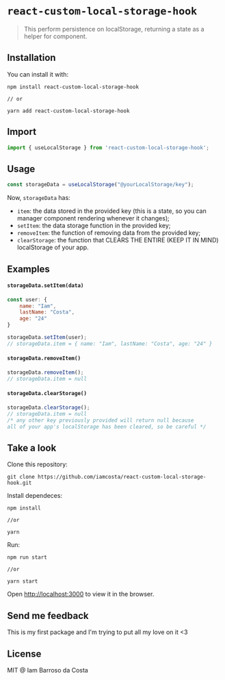 # `react-custom-local-storage-hook`

> This perform persistence on localStorage, returning a state as a helper for component.

## Installation

You can install it with:

```
npm install react-custom-local-storage-hook

// or

yarn add react-custom-local-storage-hook
```

## Import

```js
import { useLocalStorage } from 'react-custom-local-storage-hook';
```

## Usage

```js
const storageData = useLocalStorage("@yourLocalStorage/key");
```

Now, `storageData` has:

- `item`: the data stored in the provided key (this is a state, so you can manager component rendering whenever it changes);
- `setItem`: the data storage function in the provided key;
- `removeItem`: the function of removing data from the provided key;
- `clearStorage`: the function that CLEARS THE ENTIRE (KEEP IT IN MIND) localStorage of your app.

## Examples
#### `storageData.setItem(data)`
```js
const user: {
    name: "Iam",
    lastName: "Costa",
    age: "24"
}

storageData.setItem(user);
// storageData.item = { name: "Iam", lastName: "Costa", age: "24" }
```

#### `storageData.removeItem()`
```js
storageData.removeItem();
// storageData.item = null
```

#### `storageData.clearStorage()`
```js
storageData.clearStorage();
// storageData.item = null
/* any other key previously provided will return null because 
all of your app's localStorage has been cleared, so be careful */
```
## Take a look

Clone this repository:
```
git clone https://github.com/iamcosta/react-custom-local-storage-hook.git
```
Install dependeces:
```
npm install

//or 

yarn
```
Run:
```
npm run start

//or 

yarn start
```
Open [http://localhost:3000](http://localhost:3000) to view it in the browser.

## Send me feedback
This is my first package and I'm trying to put all my love on it <3

## License

MIT @ Iam Barroso da Costa
